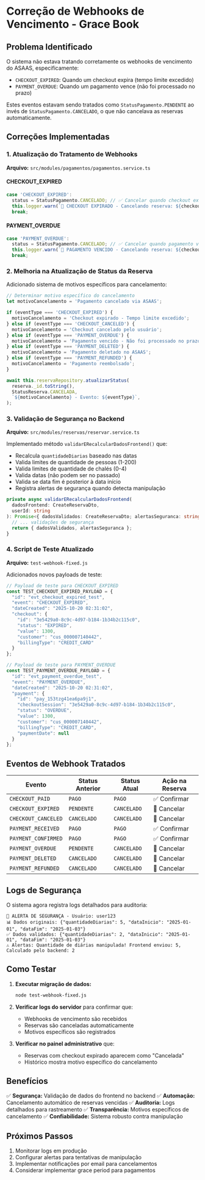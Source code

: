 # Correção de Webhooks de Vencimento - Grace Book

## Problema Identificado

O sistema não estava tratando corretamente os webhooks de vencimento do ASAAS, especificamente:

- `CHECKOUT_EXPIRED`: Quando um checkout expira (tempo limite excedido)
- `PAYMENT_OVERDUE`: Quando um pagamento vence (não foi processado no prazo)

Estes eventos estavam sendo tratados como `StatusPagamento.PENDENTE` ao invés de `StatusPagamento.CANCELADO`, o que não cancelava as reservas automaticamente.

## Correções Implementadas

### 1. Atualização do Tratamento de Webhooks

**Arquivo:** `src/modules/pagamentos/pagamentos.service.ts`

#### CHECKOUT_EXPIRED
```typescript
case 'CHECKOUT_EXPIRED':
  status = StatusPagamento.CANCELADO; // ✅ Cancelar quando checkout expira
  this.logger.warn(`🚨 CHECKOUT EXPIRADO - Cancelando reserva: ${checkoutId}`);
  break;
```

#### PAYMENT_OVERDUE
```typescript
case 'PAYMENT_OVERDUE':
  status = StatusPagamento.CANCELADO; // ✅ Cancelar quando pagamento vence
  this.logger.warn(`🚨 PAGAMENTO VENCIDO - Cancelando reserva: ${checkoutId}`);
  break;
```

### 2. Melhoria na Atualização de Status da Reserva

Adicionado sistema de motivos específicos para cancelamento:

```typescript
// Determinar motivo específico do cancelamento
let motivoCancelamento = 'Pagamento cancelado via ASAAS';

if (eventType === 'CHECKOUT_EXPIRED') {
  motivoCancelamento = 'Checkout expirado - Tempo limite excedido';
} else if (eventType === 'CHECKOUT_CANCELED') {
  motivoCancelamento = 'Checkout cancelado pelo usuário';
} else if (eventType === 'PAYMENT_OVERDUE') {
  motivoCancelamento = 'Pagamento vencido - Não foi processado no prazo';
} else if (eventType === 'PAYMENT_DELETED') {
  motivoCancelamento = 'Pagamento deletado no ASAAS';
} else if (eventType === 'PAYMENT_REFUNDED') {
  motivoCancelamento = 'Pagamento reembolsado';
}

await this.reservaRepository.atualizarStatus(
  reserva._id.toString(),
  StatusReserva.CANCELADA,
  `${motivoCancelamento} - Evento: ${eventType}`,
);
```

### 3. Validação de Segurança no Backend

**Arquivo:** `src/modules/reservas/reservar.service.ts`

Implementado método `validarERecalcularDadosFrontend()` que:

- Recalcula `quantidadeDiarias` baseado nas datas
- Valida limites de quantidade de pessoas (1-200)
- Valida limites de quantidade de chalés (0-4)
- Valida datas (não podem ser no passado)
- Valida se data fim é posterior à data início
- Registra alertas de segurança quando detecta manipulação

```typescript
private async validarERecalcularDadosFrontend(
  dadosFrontend: CreateReservaDto,
  userId: string
): Promise<{ dadosValidados: CreateReservaDto; alertasSeguranca: string[] }> {
  // ... validações de segurança
  return { dadosValidados, alertasSeguranca };
}
```

### 4. Script de Teste Atualizado

**Arquivo:** `test-webhook-fixed.js`

Adicionados novos payloads de teste:

```javascript
// Payload de teste para CHECKOUT_EXPIRED
const TEST_CHECKOUT_EXPIRED_PAYLOAD = {
  "id": "evt_checkout_expired_test",
  "event": "CHECKOUT_EXPIRED",
  "dateCreated": "2025-10-20 02:31:02",
  "checkout": {
    "id": "3e5429a0-8c9c-4d97-b184-1b34b2c115c0",
    "status": "EXPIRED",
    "value": 1300,
    "customer": "cus_000007140442",
    "billingType": "CREDIT_CARD"
  }
};

// Payload de teste para PAYMENT_OVERDUE
const TEST_PAYMENT_OVERDUE_PAYLOAD = {
  "id": "evt_payment_overdue_test",
  "event": "PAYMENT_OVERDUE",
  "dateCreated": "2025-10-20 02:31:02",
  "payment": {
    "id": "pay_153tzg41ea6pa9j1",
    "checkoutSession": "3e5429a0-8c9c-4d97-b184-1b34b2c115c0",
    "status": "OVERDUE",
    "value": 1300,
    "customer": "cus_000007140442",
    "billingType": "CREDIT_CARD",
    "paymentDate": null
  }
};
```

## Eventos de Webhook Tratados

| Evento | Status Anterior | Status Atual | Ação na Reserva |
|--------|----------------|--------------|-----------------|
| `CHECKOUT_PAID` | `PAGO` | `PAGO` | ✅ Confirmar |
| `CHECKOUT_EXPIRED` | `PENDENTE` | `CANCELADO` | 🚨 Cancelar |
| `CHECKOUT_CANCELED` | `CANCELADO` | `CANCELADO` | 🚨 Cancelar |
| `PAYMENT_RECEIVED` | `PAGO` | `PAGO` | ✅ Confirmar |
| `PAYMENT_CONFIRMED` | `PAGO` | `PAGO` | ✅ Confirmar |
| `PAYMENT_OVERDUE` | `PENDENTE` | `CANCELADO` | 🚨 Cancelar |
| `PAYMENT_DELETED` | `CANCELADO` | `CANCELADO` | 🚨 Cancelar |
| `PAYMENT_REFUNDED` | `CANCELADO` | `CANCELADO` | 🚨 Cancelar |

## Logs de Segurança

O sistema agora registra logs detalhados para auditoria:

```
🚨 ALERTA DE SEGURANÇA - Usuário: user123
📊 Dados originais: {"quantidadeDiarias": 5, "dataInicio": "2025-01-01", "dataFim": "2025-01-03"}
✅ Dados validados: {"quantidadeDiarias": 2, "dataInicio": "2025-01-01", "dataFim": "2025-01-03"}
⚠️ Alertas: Quantidade de diárias manipulada! Frontend enviou: 5, Calculado pelo backend: 2
```

## Como Testar

1. **Executar migração de dados:**
   ```bash
   node test-webhook-fixed.js
   ```

2. **Verificar logs do servidor** para confirmar que:
   - Webhooks de vencimento são recebidos
   - Reservas são canceladas automaticamente
   - Motivos específicos são registrados

3. **Verificar no painel administrativo** que:
   - Reservas com checkout expirado aparecem como "Cancelada"
   - Histórico mostra motivo específico do cancelamento

## Benefícios

✅ **Segurança:** Validação de dados do frontend no backend
✅ **Automação:** Cancelamento automático de reservas vencidas
✅ **Auditoria:** Logs detalhados para rastreamento
✅ **Transparência:** Motivos específicos de cancelamento
✅ **Confiabilidade:** Sistema robusto contra manipulação

## Próximos Passos

1. Monitorar logs em produção
2. Configurar alertas para tentativas de manipulação
3. Implementar notificações por email para cancelamentos
4. Considerar implementar grace period para pagamentos
